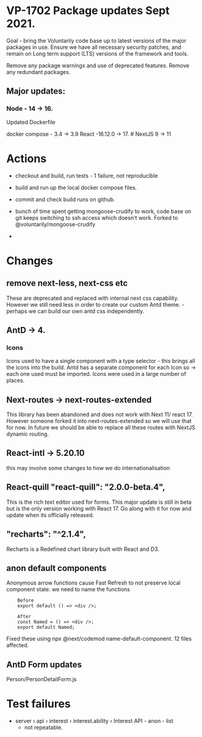 # VP-1702 Package updates Sept 2021. 

Goal - bring the Voluntarily code base up to latest versions of the major packages in use. 
Ensure we have all necessary security patches, and remain on Long term support (LTS) versions of the framework and tools.

Remove any package warnings and use of deprecated features. 
Remove any redundant packages.

## Major updates:

### Node - 14 -> 16.
Updated Dockerfile 

docker compose - 3.4 -> 3.9
React -16.12.0 -> 17. # 
NextJS 9 -> 11

# Actions
* checkout and build, run tests - 1 failure, not reproducible
* build and run up the local docker compose files. 
* commit and check build runs on github.

* bunch of time spent getting mongoose-crudify to work, code base on git keeps switching to ssh access which doesn't work.  Forked to @voluntarily/mongoose-crudify
* 

# Changes
## remove next-less, next-css etc
These are deprecated and replaced with internal next css capability.  However we still need less in order to create our custom Antd theme. - perhaps we can build our own antd css independently. 

## AntD -> 4.

### Icons
Icons used to have a single <Icon> component with a type selector - this brings all the icons into the build. 
Antd has a separate component for each Icon so <Icon type='home' > -> <HomeFilled />  each one used must be imported. 
Icons were used in a large number of places. 
## Next-routes -> next-routes-extended
This library has been abandoned and does not work with Next 11/ react 17.  However someone forked it into 
next-routes-extended so we will use that for now. 
In future we should be able to replace all these routes with NextJS dynamic routing. 

## React-intl -> 5.20.10
this may involve some changes to how we do internationalisation

## React-quill "react-quill": "2.0.0-beta.4",
This is the rich text editor used for forms.
This major update is still in beta but is the only version working with React 17. Go along with it for now and update when its officially released.

## "recharts": "^2.1.4",
Recharts is a Redefined chart library built with React and D3.


## anon default components
Anonymous arrow functions cause Fast Refresh to not preserve local component state.
we need to name the functions

        Before
        export default () => <div />;

        After
        const Named = () => <div />;
        export default Named;

Fixed these using npx @next/codemod name-default-component. 12 files affected.

## AntD Form updates
Person/PersonDetailForm.js
# Test failures
-   server › api › interest › interest.ability › Interest API - anon - list
    -   not repeatable.